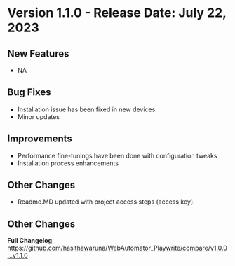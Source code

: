 # Version 1.1.0 - Release Date: July 22, 2023


## New Features

- NA

## Bug Fixes

- Installation issue has been fixed in new devices.
- Minor updates

## Improvements

- Performance fine-tunings have been done with configuration tweaks
- Installation process enhancements

## Other Changes

- Readme.MD updated with project access steps (access key).

## Other Changes

**Full Changelog**: https://github.com/hasithawaruna/WebAutomator_Playwrite/compare/v1.0.0...v1.1.0